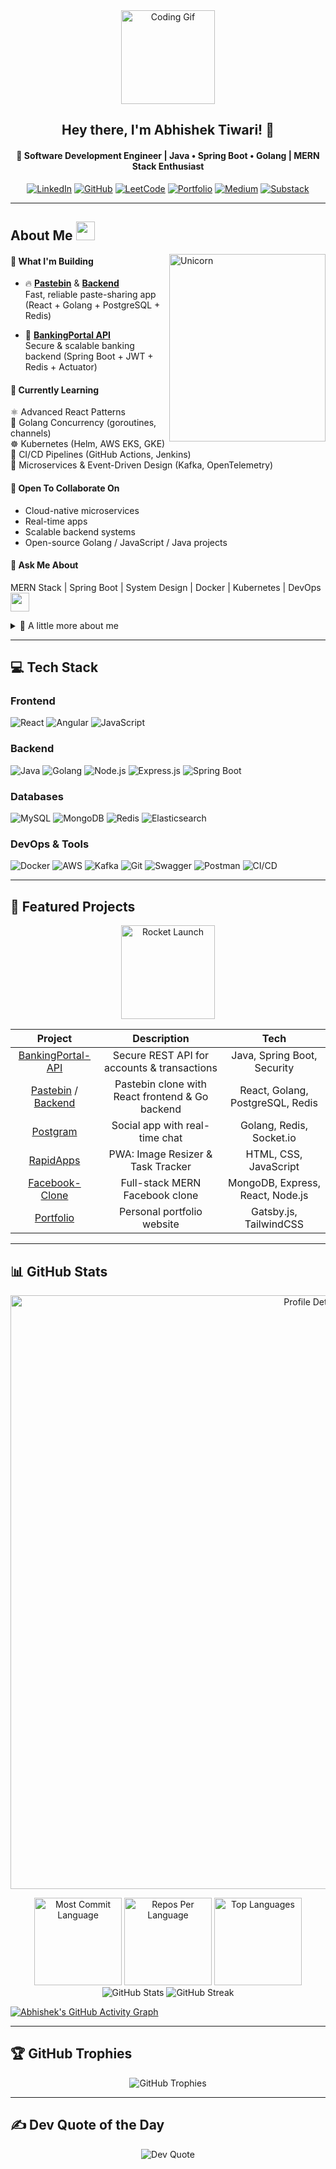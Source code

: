 <div align="center">
  <img src="https://media2.giphy.com/media/M9gbBd9nbDrOTu1Mqx/giphy.gif" width="150px" alt="Coding Gif"/>
</div>

<div align="center">
  <h2>Hey there, I'm Abhishek Tiwari! 👋</h2>
  
  <h4 align="center">🚀 Software Development Engineer | Java • Spring Boot • Golang | MERN Stack Enthusiast</h4>

<p align="center">
  <a href="https://www.linkedin.com/in/abhi9720/"><img src="https://img.shields.io/badge/LinkedIn-%230077B5.svg?style=for-the-badge&logo=linkedin&logoColor=white" alt="LinkedIn"/></a>
  <a href="https://github.com/abhi9720"><img src="https://img.shields.io/badge/GitHub-%2312100E.svg?style=for-the-badge&logo=github&logoColor=white" alt="GitHub"/></a>
  <a href="https://leetcode.com/abhi9720/"><img src="https://img.shields.io/badge/LeetCode-%23FFA116.svg?style=for-the-badge&logo=leetcode&logoColor=white" alt="LeetCode"/></a>
  <a href="https://abhi-9720.github.io/"><img src="https://img.shields.io/badge/Portfolio-%2300C853.svg?style=for-the-badge&logo=readthedocs&logoColor=white" alt="Portfolio"/></a>
  <a href="https://medium.com/@abhi9720"><img src="https://img.shields.io/badge/Medium-000000?style=for-the-badge&logo=medium&logoColor=white" alt="Medium"/></a>
  <a href="https://substack.com/@abhi9720"><img src="https://img.shields.io/badge/Substack-000000?style=for-the-badge&logo=substack&logoColor=white" alt="Substack"/></a>
</p>
</div>

<!--
<div align="center">
<h4 align="center" > 🔎 Search me on: </h4>
<p align="center">
  
  <a href="https://linkedin.com/in/abhi9720" target="blank"><img align="center" src="https://raw.githubusercontent.com/rahuldkjain/github-profile-readme-generator/master/src/images/icons/Social/linked-in-alt.svg" alt="abhi9720" height="30" width="40" /></a>
  <a href="https://fb.com/100008338115771" target="blank"><img align="center" src="https://raw.githubusercontent.com/rahuldkjain/github-profile-readme-generator/master/src/images/icons/Social/facebook.svg" alt="100008338115771" height="30" width="40" /></a>
  <a href="https://instagram.com/ishutiwari75" target="blank"><img align="center" src="https://raw.githubusercontent.com/rahuldkjain/github-profile-readme-generator/master/src/images/icons/Social/instagram.svg" alt="ishutiwari75" height="30" width="40" /></a> <a href="https://www.hackerrank.com/abhi9720" target="blank"><img align="center" src="https://raw.githubusercontent.com/rahuldkjain/github-profile-readme-generator/master/src/images/icons/Social/hackerrank.svg" alt="abhi9720" height="30" width="40" /></a>
  <a href="https://www.leetcode.com/abhi9720" target="blank"><img align="center" src="https://raw.githubusercontent.com/rahuldkjain/github-profile-readme-generator/master/src/images/icons/Social/leet-code.svg" alt="abhi9720" height="30" width="40" /></a>
  <a href="https://auth.geeksforgeeks.org/user/abhi9720" target="blank"><img align="center" src="https://raw.githubusercontent.com/rahuldkjain/github-profile-readme-generator/master/src/images/icons/Social/geeks-for-geeks.svg" alt="abhi9720" height="30" width="40" /></a>
  <a href="https://dev.to/abhi9720" target="blank"><img align="center" src="https://raw.githubusercontent.com/rahuldkjain/github-profile-readme-generator/master/src/images/icons/Social/devto.svg" alt="abhi9720" height="30" width="40" /></a>
  <a href="https://medium.com/@abhi9720" target="blank"><img align="center" src="https://raw.githubusercontent.com/rahuldkjain/github-profile-readme-generator/master/src/images/icons/Social/medium.svg" alt="@abhi9720" height="30" width="40" /></a>

</p>
</div> -->

<!--
## 🌐 Socials:
[![Instagram](https://img.shields.io/badge/Instagram-%23E4405F.svg?logo=Instagram&logoColor=white)](https://instagram.com/abhi9720_)
[![LinkedIn](https://img.shields.io/badge/LinkedIn-%230077B5.svg?logo=linkedin&logoColor=white)](https://linkedin.com/in/abhi9720) 
-->

---


<div>
  <h2> About Me <img src="https://img.icons8.com/color/48/000000/user-male-circle--v2.png" width = 30></h2>


 <img align="right" height=300  width=250 alt="Unicorn" src="https://media.giphy.com/media/3ohs4BSacFKI7A717y/giphy.gif" />

#### 🚀 What I'm Building

- 🔥 **[Pastebin](https://github.com/abhi9720/pastebin-frontend)** & **[Backend](https://github.com/abhi9720/pastebin-backend)**  
  Fast, reliable paste-sharing app (React + Golang + PostgreSQL + Redis)

- 💼 **[BankingPortal API](https://github.com/abhi9720/BankingPortal-API)**  
  Secure & scalable banking backend (Spring Boot + JWT + Redis + Actuator)

#### 🌱 Currently Learning

⚛️ Advanced React Patterns  
🐹 Golang Concurrency (goroutines, channels)  
☸️ Kubernetes (Helm, AWS EKS, GKE)  
🔄 CI/CD Pipelines (GitHub Actions, Jenkins)  
🧩 Microservices & Event-Driven Design (Kafka, OpenTelemetry)


#### 🤝 Open To Collaborate On

- Cloud-native microservices  
- Real-time apps  
- Scalable backend systems  
- Open-source Golang / JavaScript / Java projects

#### 💬 Ask Me About

MERN Stack | Spring Boot | System Design | Docker | Kubernetes | DevOps <img src="https://media.giphy.com/media/ObNTw8Uzwy6KQ/giphy.gif" width="30"/>


<details>
    <summary>🧰 A little more about me</summary>

    const Abhishek = {
      pronouns: "He/Him",
      currently: {
        frontend: "Pastebin UI",
        backend: "Pastebin API"
      },
      code: ["Java", "Golang", "JavaScript", "React", "Node.js", "Spring Boot", "Python"],
      askMeAbout: ["System Design", "Scalable Systems", "Real-Time Apps", "Backend Development", "Cloud Engineering"],
      techStack: {
        frontend: ["HTML", "CSS", "TailwindCSS", "React.js", "Redux"],
        backend: ["Golang", "Spring Boot", "Node.js", "Express"],
        data: ["MySQL", "MongoDB", "Redis"],
        devOps: ["Docker", "Kubernetes", "AWS", "CI/CD"],
        tools: ["Git", "Postman", "Swagger", "Jenkins"]
      }
    }
  </details>

</div>  

---
## 💻 Tech Stack

### Frontend
![React](https://img.shields.io/badge/react-%2320232a.svg?style=for-the-badge&logo=react&logoColor=%2361DAFB)  ![Angular](https://img.shields.io/badge/angular-%23333A41.svg?style=for-the-badge&logo=angular&logoColor=%23E23237) ![JavaScript](https://img.shields.io/badge/javascript-%23323330.svg?style=for-the-badge&logo=javascript&logoColor=%23F7DF1E)  

### Backend
![Java](https://img.shields.io/badge/java-%23ED8B00.svg?style=for-the-badge&logo=java&logoColor=white)  ![Golang](https://img.shields.io/badge/golang-%2300ADD8.svg?style=for-the-badge&logo=go&logoColor=white)  ![Node.js](https://img.shields.io/badge/node.js-%23404d59.svg?style=for-the-badge&logo=node.js&logoColor=%2361DAFB)  ![Express.js](https://img.shields.io/badge/express.js-%23404d59.svg?style=for-the-badge&logo=express&logoColor=%2361DAFB)  ![Spring Boot](https://img.shields.io/badge/springboot-%236DB33F.svg?style=for-the-badge&logo=spring&logoColor=white)  

### Databases
![MySQL](https://img.shields.io/badge/mysql-%2300f.svg?style=for-the-badge&logo=mysql&logoColor=white)  ![MongoDB](https://img.shields.io/badge/MongoDB-%234ea94b.svg?style=for-the-badge&logo=mongodb&logoColor=white)  ![Redis](https://img.shields.io/badge/redis-%23D92C33.svg?style=for-the-badge&logo=redis&logoColor=white)  ![Elasticsearch](https://img.shields.io/badge/Elasticsearch-005571?style=for-the-badge&logo=elasticsearch&logoColor=white)  

### DevOps & Tools
![Docker](https://img.shields.io/badge/docker-%232496ED.svg?style=for-the-badge&logo=docker&logoColor=white)  ![AWS](https://img.shields.io/badge/aws-%23FF9900.svg?style=for-the-badge&logo=amazon-aws&logoColor=white)  ![Kafka](https://img.shields.io/badge/kafka-%233F3A3A.svg?style=for-the-badge&logo=apachekafka&logoColor=white)  ![Git](https://img.shields.io/badge/git-%23F05032.svg?style=for-the-badge&logo=git&logoColor=white)  ![Swagger](https://img.shields.io/badge/swagger-%23F7DF1E.svg?style=for-the-badge&logo=swagger&logoColor=black)  ![Postman](https://img.shields.io/badge/postman-%23FF6C37.svg?style=for-the-badge&logo=postman&logoColor=white)  ![CI/CD](https://img.shields.io/badge/CI%2FCD-%23000000.svg?style=for-the-badge&logo=jenkins&logoColor=white)

---

## 🚀 Featured Projects

<p align="center">
  <img src="https://media.giphy.com/media/26gsjCZpPolPr3sBy/giphy.gif" width="150" alt="Rocket Launch"/>
</p>

| Project | Description | Tech |
|:-------:|:-----------:|:----:|
| [BankingPortal-API](https://github.com/abhi9720/BankingPortal-API) | Secure REST API for accounts & transactions | Java, Spring Boot, Security |
| [Pastebin](https://github.com/abhi9720/pastebin-frontend) / [Backend](https://github.com/abhi9720/pastebin-backend) | Pastebin clone with React frontend & Go backend | React, Golang, PostgreSQL, Redis |
| [Postgram](https://github.com/abhi9720/postgram-server) | Social app with real-time chat | Golang, Redis, Socket.io |
| [RapidApps](https://github.com/abhi9720/NotePad) | PWA: Image Resizer & Task Tracker | HTML, CSS, JavaScript |
| [Facebook-Clone](https://github.com/abhi9720/facebook-clone) | Full-stack MERN Facebook clone | MongoDB, Express, React, Node.js |
| [Portfolio](https://abhi-9720.github.io/) | Personal portfolio website | Gatsby.js, TailwindCSS |

---

## 📊 GitHub Stats

<!-- Profile Summary -->
<p align="center">
  <img src="http://github-profile-summary-cards.vercel.app/api/cards/profile-details?username=abhi9720&theme=default" alt="Profile Details" width="950px"/>
</p>

<!-- Language Stats -->
<div align="center">
  <img src="http://github-profile-summary-cards.vercel.app/api/cards/most-commit-language?username=abhi9720&theme=default" alt="Most Commit Language" height="140px"/>
  <img src="http://github-profile-summary-cards.vercel.app/api/cards/repos-per-language?username=abhi9720&theme=default" alt="Repos Per Language" height="140px"/>
  <!-- Top Languages Compact -->
  <img src="https://github-readme-stats.vercel.app/api/top-langs/?username=abhi9720&theme=default&hide_border=false&layout=compact" alt="Top Languages" height="140px" />
</div>

<!-- General Stats & Streak -->
<div align="center">
  <img src="https://github-readme-stats.vercel.app/api?username=abhi9720&theme=default&hide_border=false&include_all_commits=true&count_private=true" alt="GitHub Stats"/>
  <img src="https://github-readme-streak-stats.herokuapp.com/?user=abhi9720&theme=default&hide_border=true" alt="GitHub Streak"/>
</div>

[![Abhishek's GitHub Activity Graph](https://github-readme-activity-graph.vercel.app/graph?username=abhi9720&theme=github-light)](https://github.com/ashutosh00710/github-readme-activity-graph)


---



## 🏆 GitHub Trophies

<p align="center">
  <img src="https://github-profile-trophy.vercel.app/?username=abhi9720&theme=light&no-frame=false&no-bg=false&margin-w=4" alt="GitHub Trophies"/>
</p>

---

## ✍️ Dev Quote of the Day

<p align="center">
  <img src="https://quotes-github-readme.vercel.app/api?type=horizontal&theme=light" alt="Dev Quote"/>
</p>
